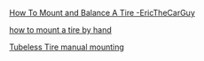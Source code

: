 [How To Mount and Balance A Tire -EricTheCarGuy](https://youtu.be/8hOZXIr1ujE)

[how to mount a tire by hand](https://youtu.be/ro14HjAR6vA)

[Tubeless Tire manual mounting](https://youtu.be/wIwg-hDkGlI)
